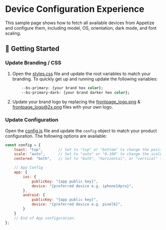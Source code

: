 # Device Configuration Experience

This sample page shows how to fetch all available devices from Appetize and configure them, including model, OS,
orientation, dark mode, and font scaling.

## :hammer: Getting Started

### Update Branding / CSS

1. Open the [styles.css](css/styles.css) file and update the root variables to match your branding. To quickly get up
   and running update the following variables:

    ```css
        --bs-primary: {your brand hex color};
        --bs-primary-dark: {your brand darker hex color};
    ```

2. Update your brand logo by replacing
   the [frontpage_logo.png](i/frontpage_logo.png) & [frontpage_logo@2x.png](i/frontpage_logo@2x.png) files with your own
   logo.

### Update Configuration

Open the [config.js](js/config.js) file and update the `config` object to match your product configuration. The
following options are available:

```js
const config = {
    toast: "top",       // Set to "top" or "bottom" to change the position of the toast message.
    scale: "auto",      // Set to "auto" or "0-100" to change the scale of the device.
    centered: "both",   // Set to "both", "horizontal", or "vertical" to change the centering of the device.

    // App Config
    app: {
        ios: {
            publicKey: "{app public key}",
            device: "{preferred device e.g. iphone14pro}",
        },
        android: {
            publicKey: "{app public key}",
            device: "{preferred device e.g. pixel6}",
        }
    }
    // End of App configuration.
};
```
